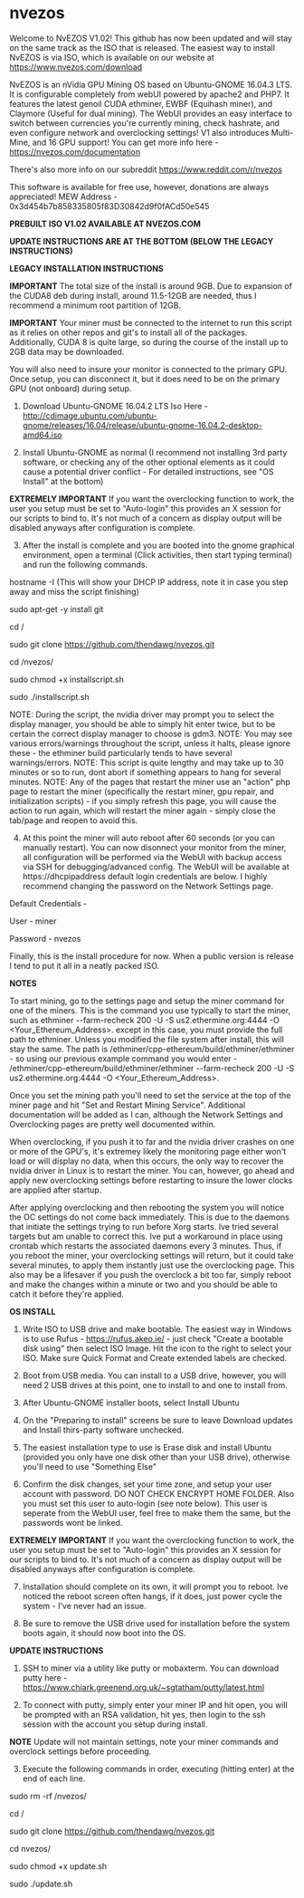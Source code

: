 # nvezos
Welcome to NvEZOS V1.02! This github has now been updated and will stay on the same track as the ISO that is released. The easiest way to install NvEZOS is via ISO, which is available on our website at https://www.nvezos.com/download 

NvEZOS is an nVidia GPU Mining OS based on Ubuntu-GNOME 16.04.3 LTS. It is configurable completely from webUI powered by apache2 and PHP7. It features the latest genoil CUDA ethminer, EWBF (Equihash miner), and Claymore (Useful for dual mining). The WebUI provides an easy interface to switch between currencies you're currently mining, check hashrate, and even configure network and overclocking settings! V1 also introduces Multi-Mine, and 16 GPU support! You can get more info here - https://nvezos.com/documentation

There's also more info on our subreddit https://www.reddit.com/r/nvezos

This software is available for free use, however, donations are always appreciated!
MEW Address - 0x3d454b7b858335805f83D30842d9f0fACd50e545

**PREBUILT ISO V1.02 AVAILABLE AT NVEZOS.COM**

**UPDATE INSTRUCTIONS ARE AT THE BOTTOM (BELOW THE LEGACY INSTRUCTIONS)**

**LEGACY INSTALLATION INSTRUCTIONS**

**IMPORTANT** The total size of the install is around 9GB. Due to expansion of the CUDA8 deb during install, around 11.5-12GB are needed, thus I recommend a minimum root partition of 12GB.

**IMPORTANT** Your miner must be connected to the internet to run this script as it relies on other repos and git's to install all of the packages. Additionally, CUDA 8 is quite large, so during the course of the install up to 2GB data may be downloaded.

You will also need to insure your monitor is connected to the primary GPU. Once setup, you can disconnect it, but it does need to be on the primary GPU (not onboard) during setup.

1) Download Ubuntu-GNOME 16.04.2 LTS Iso Here - http://cdimage.ubuntu.com/ubuntu-gnome/releases/16.04/release/ubuntu-gnome-16.04.2-desktop-amd64.iso

2) Install Ubuntu-GNOME as normal (I recommend not installing 3rd party software, or checking any of the other optional elements as it could cause a potential driver conflict - For detailed instructions, see "OS Install" at the bottom)

**EXTREMELY IMPORTANT** If you want the overclocking function to work, the user you setup must be set to "Auto-login" this provides an X session for our scripts to bind to. It's not much of a concern as display output will be disabled anyways after configuration is complete.

3) After the install is complete and you are booted into the gnome graphical environment, open a terminal (Click activities, then start typing terminal) and run the following commands.

hostname -I (This will show your DHCP IP address, note it in case you step away and miss the script finishing)

sudo apt-get -y install git

cd /

sudo git clone https://github.com/thendawg/nvezos.git

cd /nvezos/

sudo chmod +x installscript.sh

sudo ./installscript.sh


NOTE: During the script, the nvidia driver may prompt you to select the display manager, you should be able to simply hit enter twice, but to be certain the correct display manager to choose is gdm3.
NOTE: You may see various errors/warnings throughout the script, unless it halts, please ignore these - the ethminer build particularly tends to have several warnings/errors.
NOTE: This script is quite lengthy and may take up to 30 minutes or so to run, dont abort if something appears to hang for several minutes.
NOTE: Any of the pages that restart the miner use an "action" php page to restart the miner (specifically the restart miner, gpu repair, and initialization scripts) - if you simply refresh this page, you will cause the action to run again, which will restart the miner again - simply close the tab/page and reopen to avoid this.

4) At this point the miner will auto reboot after 60 seconds (or you can manually restart). You can now disonnect your monitor from the miner, all configuration will be performed via the WebUI with backup access via SSH for debugging/advanced config. The WebUI will be available at https://dhcpipaddress default login credentials are below. I highly recommend changing the password on the Network Settings page.

Default Credentials -

User - miner

Password - nvezos

Finally, this is the install procedure for now. When a public version is release I tend to put it all in a neatly packed ISO.

**NOTES**

To start mining, go to the settings page and setup the miner command for one of the miners. This is the command you use typically to start the miner, such as ethminer --farm-recheck 200 -U -S us2.ethermine.org:4444 -O <Your_Ethereum_Address>.<RigName> except in this case, you must provide the full path to ethminer. Unless you modified the file system after install, this will stay the same. The path is /ethminer/cpp-ethereum/build/ethminer/ethminer - so using our previous example command you would enter - /ethminer/cpp-ethereum/build/ethminer/ethminer --farm-recheck 200 -U -S us2.ethermine.org:4444 -O <Your_Ethereum_Address>.<RigName>

Once you set the mining path you'll need to set the service at the top of the miner page and hit "Set and Restart Mining Service". Additional documentation will be added as I can, although the Network Settings and Overclocking pages are pretty well documented within.

When overclocking, if you push it to far and the nvidia driver crashes on one or more of the GPU's, it's extremey likely the monitoring page either won't load or will display no data, when this occurs, the only way to recover the nvidia driver in Linux is to restart the miner. You can, however, go ahead and apply new overclocking settings before restarting to insure the lower clocks are applied after startup.

After applying overclocking and then rebooting the system you will notice the OC settings do not come back immediately. This is due to the daemons that initiate the settings trying to run before Xorg starts. Ive tried several targets but am unable to correct this. Ive put a workaround in place using crontab which restarts the associated daemons every 3 minutes. Thus, if you reboot the miner, your overclocking settings will return, but it could take several minutes, to apply them instantly just use the overclocking page. This also may be a lifesaver if you push the overclock a bit too far, simply reboot and make the changes within a minute or two and you should be able to catch it before they're applied.

**OS INSTALL**

1) Write ISO to USB drive and make bootable. The easiest way in Windows is to use Rufus - https://rufus.akeo.ie/ - just check "Create a bootable disk using" then select ISO Image. Hit the icon to the right to select your ISO. Make sure Quick Format and Create extended labels are checked.

2) Boot from USB media. You can install to a USB drive, however, you will need 2 USB drives at this point, one to install to and one to install from.

3) After Ubuntu-GNOME installer boots, select Install Ubuntu

4) On the "Preparing to install" screens be sure to leave Download updates and Install thirs-party software unchecked.

5) The easiest installation type to use is Erase disk and install Ubuntu (provided you only have one disk other than your USB drive), otherwise you'll need to use "Something Else"

6) Confirm the disk changes, set your time zone, and setup your user account with password. DO NOT CHECK ENCRYPT HOME FOLDER. Also you must set this user to auto-login (see note below). This user is seperate from the WebUI user, feel free to make them the same, but the passwords wont be linked.

**EXTREMELY IMPORTANT** If you want the overclocking function to work, the user you setup must be set to "Auto-login" this provides an X session for our scripts to bind to. It's not much of a concern as display output will be disabled anyways after configuration is complete.

7) Installation should complete on its own, it will prompt you to reboot. Ive noticed the reboot screen often hangs, if it does, just power cycle the system - I've never had an issue.

8) Be sure to remove the USB drive used for installation before the system boots again, it should now boot into the OS.

**UPDATE INSTRUCTIONS**

1) SSH to miner via a utility like putty or mobaxterm. You can download putty here - https://www.chiark.greenend.org.uk/~sgtatham/putty/latest.html

2) To connect with putty, simply enter your miner IP and hit open, you will be prompted with an RSA validation, hit yes, then login to the ssh session with the account you setup during install.

**NOTE** Update will not maintain settings, note your miner commands and overclock settings before proceeding. 

3) Execute the following commands in order, executing (hitting enter) at the end of each line.

sudo rm -rf /nvezos/

cd /

sudo git clone https://github.com/thendawg/nvezos.git

cd nvezos/

sudo chmod +x update.sh

sudo ./update.sh




